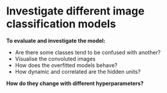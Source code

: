 # Investigate different image classification models

**To evaluate and investigate the model:**
- Are there some classes tend to be confused with another?
- Visualise the convoluted images
- How does the overfitted models behave?
- How dynamic and correlated are the hidden units? 

**How do they change with different hyperparameters?**